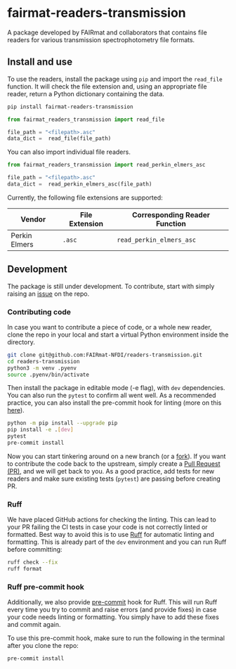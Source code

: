 # fairmat-readers-transmission
A package developed by FAIRmat and collaborators that contains file
readers for various transmission spectrophotometry file formats.

## Install and use
To use the readers, install the package using `pip` and import the `read_file`
function. It will check the file extension and, using an appropriate file
reader, return a Python dictionary containing the data.

```sh
pip install fairmat-readers-transmission
```
```py
from fairmat_readers_transmission import read_file

file_path = "<filepath>.asc"
data_dict =  read_file(file_path)
```

You can also import individual file readers.
```py
from fairmat_readers_transmission import read_perkin_elmers_asc

file_path = "<filepath>.asc"
data_dict =  read_perkin_elmers_asc(file_path)
```

Currently, the following file extensions are supported:

| Vendor            | File Extension | Corresponding Reader Function     |
| ----------------- | -------------- | --------------------------------- |
| Perkin Elmers     | `.asc`         |`read_perkin_elmers_asc`           |

## Development
The package is still under development. To contribute, start with simply raising an
[issue](https://github.com/FAIRmat-NFDI/readers-transmission/issues) on the repo.

### Contributing code
In case you want to contribute a piece of code, or a whole new reader, clone the repo in
your local and start a virtual Python environment inside the directory.
```sh
git clone git@github.com:FAIRmat-NFDI/readers-transmission.git
cd readers-transmission
python3 -m venv .pyenv
source .pyenv/bin/activate
```

Then install the package in editable mode (-e flag), with `dev` dependencies.
You can also run the `pytest` to confirm all went well.
As a recommended practice, you can also install the pre-commit hook for linting (more on
this [here](#ruff-pre-commit-hook)).
```sh
python -m pip install --upgrade pip
pip install -e .[dev]
pytest
pre-commit install
```

Now you can start tinkering around on a new branch (or a [fork](https://docs.github.com/en/pull-requests/collaborating-with-pull-requests/working-with-forks/fork-a-repo)).
If you want to contribute the code back to the upstream, simply create a
[Pull Request (PR)](https://docs.github.com/en/pull-requests/collaborating-with-pull-requests/proposing-changes-to-your-work-with-pull-requests/creating-a-pull-request),
and we will get back to you. As a good practice, add tests for new readers and
make sure existing tests (`pytest`) are passing before creating PR.

### Ruff
We have placed GitHub actions for checking the linting. This can lead to your PR failing
the CI tests in case your code is not correctly linted or formatted.
Best way to avoid this is to use [Ruff](https://docs.astral.sh/ruff/tutorial/) for
automatic linting and formatting.
This is already part of the `dev` environment and you can run Ruff before committing:
```sh
ruff check --fix
ruff format
```
### Ruff pre-commit hook
Additionally, we also provide [pre-commit](https://pre-commit.com) hook for Ruff. This
will run Ruff every time you try to commit and raise errors (and provide fixes)
in case your code needs linting or formatting. You simply have to add these fixes and
commit again.

To use this pre-commit hook, make sure to run the following in the terminal after you
clone the repo:
```sh
pre-commit install
```
